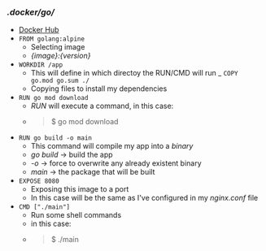 ### _.docker/go/_
- [Docker Hub](https://hub.docker.com/_/golang)
- `FROM golang:alpine`
    - Selecting image
    - _{image}:{version}_
- `WORKDIR /app`
    - This will define in which directoy the RUN/CMD will run
_ `COPY go.mod go.sum ./`
    - Copying files to install my dependencies
- `RUN go mod download`
    - _RUN_ will execute a command, in this case:
    - > $ go mod download
- `RUN go build -o main`
    - This command will compile my app into a _binary_
    - _go build_ -> build the app
    - _-o_ -> force to overwrite any already existent binary
    - _main_ -> the package that will be built
- `EXPOSE 8080`
    - Exposing this image to a port
    - In this case will be the same as I've configured in my _nginx.conf_ file
- `CMD ["./main"]`
    - Run some shell commands
    - in this case:
    - > $ ./main

